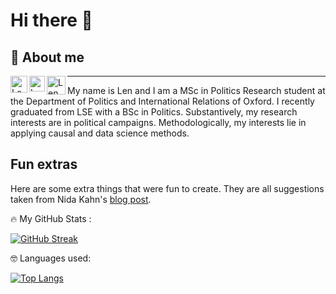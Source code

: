 # Hi there 👋

## 👨 About me  


<a href="https://twitter.com/len_metson">
  <img align="left" alt="Len Metson's Twitter Profile" width="27px" 
       src="https://upload.wikimedia.org/wikipedia/sco/thumb/9/9f/Twitter_bird_logo_2012.svg/172px-Twitter_bird_logo_2012.svg.png" />
</a>

<a href="https://www.linkedin.com/in/lenmetson">
  <img align="left" alt="Len Metson's LinkedIN profile" width="25px" src="https://upload.wikimedia.org/wikipedia/commons/thumb/c/ca/LinkedIn_logo_initials.png/240px-LinkedIn_logo_initials.png" />
</a>

<a href="mailto:lennard.metson@politics.ox.ac.uk">
  <img align="left" alt="Len Metson's Email" width="30px" src="https://upload.wikimedia.org/wikipedia/commons/thumb/2/2e/723-e-mail-2.svg/512px-723-e-mail-2.svg.png" />
</a>

***

My name is Len and I am a MSc in Politics Research student at the Department of Politics and International Relations of Oxford. I recently graduated from LSE with a BSc in Politics. Substantively, my research interests are in political campaigns. Methodologically, my interests lie in applying causal and data science methods.


## Fun extras 

Here are some extra things that were fun to create. They are all suggestions taken from Nida Kahn's [blog post](https://www.sitepoint.com/github-profile-readme/).

🔥 My GitHub Stats :

[![GitHub Streak](http://github-readme-streak-stats.herokuapp.com?user=lenmetson)](https://git.io/streak-stats)

🤓 Languages used:

[![Top Langs](https://github-readme-stats.vercel.app/api/top-langs/?username=lenmetson&layout=compact)](https://github.com/anuraghazra/github-readme-stats)


